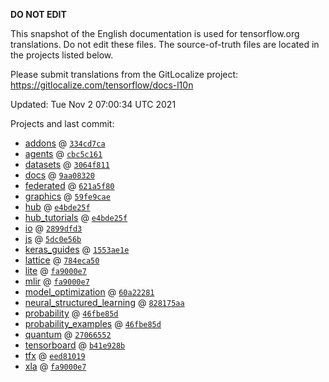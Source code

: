 __DO NOT EDIT__

This snapshot of the English documentation is used for tensorflow.org
translations. Do not edit these files. The source-of-truth files are located in
the projects listed below.

Please submit translations from the GitLocalize project: https://gitlocalize.com/tensorflow/docs-l10n

Updated: Tue Nov  2 07:00:34 UTC 2021

Projects and last commit:

- [addons](https://github.com/tensorflow/addons/tree/master/docs) @ <a href='https://github.com/tensorflow/addons/commit/334cd7ca8fb944aab38164a13d7d2203d7c39605'><code>334cd7ca</code></a>
- [agents](https://github.com/tensorflow/agents/tree/master/docs) @ <a href='https://github.com/tensorflow/agents/commit/cbc5c161224465f4fdf06464d39f14184faea396'><code>cbc5c161</code></a>
- [datasets](https://github.com/tensorflow/datasets/tree/master/docs) @ <a href='https://github.com/tensorflow/datasets/commit/3064f81173e85d7e5407c7eaebd5de015204141b'><code>3064f811</code></a>
- [docs](https://github.com/tensorflow/docs/tree/master/site/en) @ <a href='https://github.com/tensorflow/docs/commit/9aa08320ebb26befd08ad66515de291b9e2cbcaf'><code>9aa08320</code></a>
- [federated](https://github.com/tensorflow/federated/tree/main/docs) @ <a href='https://github.com/tensorflow/federated/commit/621a5f80cfc13b1218de34cd6075cb47ad0d12e3'><code>621a5f80</code></a>
- [graphics](https://github.com/tensorflow/graphics/tree/master/tensorflow_graphics/g3doc) @ <a href='https://github.com/tensorflow/graphics/commit/59fe9caec32743672731af62f94bb2aea94e4951'><code>59fe9cae</code></a>
- [hub](https://github.com/tensorflow/hub/tree/master/docs) @ <a href='https://github.com/tensorflow/hub/commit/e4bde25ff0a752248bf55fd0e666f425623878b6'><code>e4bde25f</code></a>
- [hub_tutorials](https://github.com/tensorflow/hub/tree/master/examples/colab) @ <a href='https://github.com/tensorflow/hub/commit/e4bde25ff0a752248bf55fd0e666f425623878b6'><code>e4bde25f</code></a>
- [io](https://github.com/tensorflow/io/tree/master/docs) @ <a href='https://github.com/tensorflow/io/commit/2899dfd3781e07c35062d418126b774f740216d7'><code>2899dfd3</code></a>
- [js](https://github.com/tensorflow/tfjs-website/tree/master/docs) @ <a href='https://github.com/tensorflow/tfjs-website/commit/5dc0e56b49ce2138479de36c315ca0e81671ff94'><code>5dc0e56b</code></a>
- [keras_guides](https://github.com/tensorflow/docs/tree/snapshot-keras/site/en/guide/keras) @ <a href='https://github.com/tensorflow/docs/commit/1553ae1e4a149be71703e2ee60173b3d1e0e8c00'><code>1553ae1e</code></a>
- [lattice](https://github.com/tensorflow/lattice/tree/master/docs) @ <a href='https://github.com/tensorflow/lattice/commit/784eca50cbdfedf39f183cc7d298c9fe376b69c0'><code>784eca50</code></a>
- [lite](https://github.com/tensorflow/tensorflow/tree/master/tensorflow/lite/g3doc) @ <a href='https://github.com/tensorflow/tensorflow/commit/fa9000e79b7cc9fd2ad9e2c11dc39539fd93c81a'><code>fa9000e7</code></a>
- [mlir](https://github.com/tensorflow/tensorflow/tree/master/tensorflow/compiler/mlir/g3doc) @ <a href='https://github.com/tensorflow/tensorflow/commit/fa9000e79b7cc9fd2ad9e2c11dc39539fd93c81a'><code>fa9000e7</code></a>
- [model_optimization](https://github.com/tensorflow/model-optimization/tree/master/tensorflow_model_optimization/g3doc) @ <a href='https://github.com/tensorflow/model-optimization/commit/60a222810fec9a85da041e05fbdf3feacab1eac1'><code>60a22281</code></a>
- [neural_structured_learning](https://github.com/tensorflow/neural-structured-learning/tree/master/g3doc) @ <a href='https://github.com/tensorflow/neural-structured-learning/commit/828175aae2140a96c661c77ff258c9d718c6293f'><code>828175aa</code></a>
- [probability](https://github.com/tensorflow/probability/tree/main/tensorflow_probability/g3doc) @ <a href='https://github.com/tensorflow/probability/commit/46fbe85de730f8c5db28060818c6836fbf8c2154'><code>46fbe85d</code></a>
- [probability_examples](https://github.com/tensorflow/probability/tree/main/tensorflow_probability/examples/jupyter_notebooks) @ <a href='https://github.com/tensorflow/probability/commit/46fbe85de730f8c5db28060818c6836fbf8c2154'><code>46fbe85d</code></a>
- [quantum](https://github.com/tensorflow/quantum/tree/master/docs) @ <a href='https://github.com/tensorflow/quantum/commit/2706655239a8c368ec4874491c425d6be5a222af'><code>27066552</code></a>
- [tensorboard](https://github.com/tensorflow/tensorboard/tree/master/docs) @ <a href='https://github.com/tensorflow/tensorboard/commit/b41e928b2f1acaaeab8352919ee8decd0263048b'><code>b41e928b</code></a>
- [tfx](https://github.com/tensorflow/tfx/tree/master/docs) @ <a href='https://github.com/tensorflow/tfx/commit/eed8101924a9f8da13f5f02b24615aebbdce4de0'><code>eed81019</code></a>
- [xla](https://github.com/tensorflow/tensorflow/tree/master/tensorflow/compiler/xla/g3doc) @ <a href='https://github.com/tensorflow/tensorflow/commit/fa9000e79b7cc9fd2ad9e2c11dc39539fd93c81a'><code>fa9000e7</code></a>

